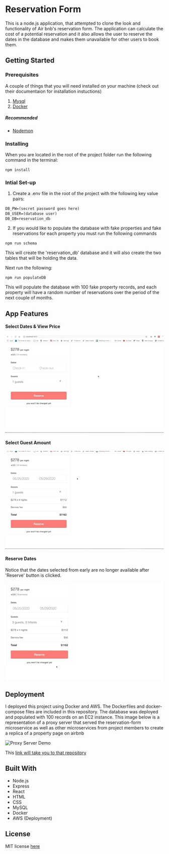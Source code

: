# Reservation Form
This is a node.js application, that attempted to clone the look and functionality of Air bnb's reservation form.  The application can calculate the cost of a potential reservation and it also allows the user to reserve the dates in the database and makes them unavailable for other users to book them. 

## Getting Started

### Prerequisites
A couple of things that you will need installed on your machine (check out their documentaion for installation instuctions)

1. [Mysql](https://dev.mysql.com/downloads/mysql/)
2. [Docker](https://www.docker.com/products/docker-desktop)

##### Recommended
* [Nodemon](https://nodemon.io/)

### Installing
When you are located in the root of the project folder run the following command in the terminal:
```
npm install
```

### Intial Set-up

1. Create a .env file in the root of the project with the following key value pairs:
```
DB_PW=(secret password goes here)
DB_USER=(database user)
DB_DB=reservation_db
```

2. If you would like to populate the database with fake properties and fake reservations for each property you must run the following commands

```
npm run schema
```
This will create the 'reservation_db' database and it will also create the two tables that will be holding the data.

Next run the following:
```
npm run populateDB
```
This will populate the database with 100 fake property records, and each property will have a random number of reservations over the period of the next couple of months.

## App Features

#### Select Dates & View Price

![Select Dates Gif](Demo/select-dates.gif)

#### Select Guest Amount

![Guests Gif](Demo/guests.gif)

#### Reserve Dates

Notice that the dates selected from early are no longer available after 'Reserve' button is clicked.

![Reserve Gif](Demo/reserve.gif)

## Deployment

I deployed this project using Docker and AWS.  The Dockerfiles and docker-compose files are included in this repository.  The database was deployed and populated with 100 records on an EC2 instance. This image below is a representation of a proxy server that served the reservation-form microservice as well as other microservices from project members to create a replica of a property page on airbnb 

![Proxy Server Demo](Demo/reservation-form-proxy.gif)

This [link will take you to that repository](https://github.com/There-By-The-Sea/reservation-proxy)

## Built With
* Node.js
* Express
* React
* HTML
* CSS
* MySQL
* Docker
* AWS (Deployment)

## License
MIT license [here](https://github.com/SDC-ghrden03/car-carousel/blob/master/LICENSE)
